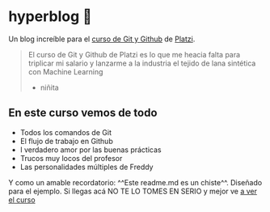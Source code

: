 # hyperblog 💚
Un blog increíble para el [curso de Git y Github](https://platzi.com/cursos/git-github/) de [Platzi](https://platzi.com/home).
> El curso de Git y Github de Platzi es lo que me heacia falta para triplicar mi salario y lanzarme a la industria el tejido de lana sintética con Machine Learning
> - niñita

## En este curso vemos de todo
* Todos los comandos de Git
* El flujo de trabajo en Github
* l verdadero amor por las buenas prácticas
* Trucos muy locos del profesor
* Las personalidades múltiples de Freddy

Y como un amable recordatorio: ^^Este readme.md es un chiste^^. Diseñado para el ejemplo. Si llegas acá NO TE LO TOMES EN SERIO y mejor ve [a ver el curso](https://platzi.com/cursos/git-github)